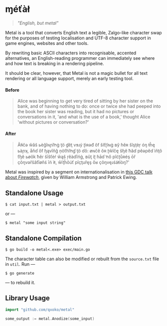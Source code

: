 # ɱéťàł

> *"English, but metal"*

Metal is a tool that converts English text a legible, Zalgo-like character swap for the purposes of testing localisation and UTF-8 character support in game engines, websites and other tools.

By rewriting basic ASCII characters into recognisable, accented alternatives, an English-reading programmer can immediately see where and how text is breaking in a rendering pipeline.

It should be clear, however, that Metal is not a magic bullet for all text rendering or all language support, merely an early testing tool.

#### Before

> Alice was beginning to get very tired of sitting by her sister on the bank, and of having nothing to do:  once or twice she had peeped into the book her sister was reading, but it had no pictures or conversations in it, 'and what is the use of a book,' thought Alice 'without pictures or conversation?'

#### After

> Ăłɨĉə ŵăŝ ьèğîɴɲĭŉġ ţö ɠêţ vɘɹý ʈìʀəđ ôf šíťʈĩɴġ ʙŷ ɦěʀ šĩşţèŗ óŋ ŧĥę ьàɲʞ, åňɗ őf ɧąvîñğ ņöťɦĩŉɠ ţö ɗŏ:  øɴčê ŏʀ ʈŵĭčę
šɧê ħăɗ pěəpĕɗ ìñţô ťɧĕ ьøõk ħěɾ ŝīŝťėŕ ŵąŝ ŗêàɗĭńġ, ʙûţ íʈ ɦāɗ ŉő pîćʈůʀéş ōř çôŋvəřŝâťĭøňś īń ìŧ, ŵïţĥŏúť pĩçţuřęş őʁ
çõŋvęɹśáŧïòŋ?'

Metal was inspired by a segment on internationalisation in [this GDC talk about *Firewatch*](https://www.youtube.com/watch?v=wj-2vbiyHnI), given by William Armstrong and Patrick Ewing.

## Standalone Usage

	$ cat input.txt | metal > output.txt

or —

	$ metal "some input string"

## Standalone Compilation

	$ go build -o metal<.exe> exec/main.go

The character table can also be modified or rebuilt from the `source.txt` file in `util`.  Run —

	$ go generate

— to rebuild it.

## Library Usage

```go
import "github.com/qxoko/metal"

some_output := metal.Anodize(some_input)
```